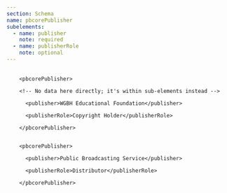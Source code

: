 ```yaml
---
section: Schema
name: pbcorePublisher
subelements:
  - name: publisher
    note: required
  - name: publisherRole
    note: optional
---
```

<pre>
  <code>
    &lt;pbcorePublisher&gt;<br>
    &lt;!-- No data here directly; it's within sub-elements instead --&gt;<br>
      &lt;publisher&gt;WGBH Educational Foundation&lt;/publisher&gt;<br>
      &lt;publisherRole&gt;Copyright Holder&lt;/publisherRole&gt;<br>
    &lt;/pbcorePublisher&gt;<br>

    &lt;pbcorePublisher&gt;<br>
      &lt;publisher&gt;Public Broadcasting Service&lt;/publisher&gt;<br>
      &lt;publisherRole&gt;Distributor&lt;/publisherRole&gt;<br>
    &lt;/pbcorePublisher&gt;<br>
  </code>
</pre>
